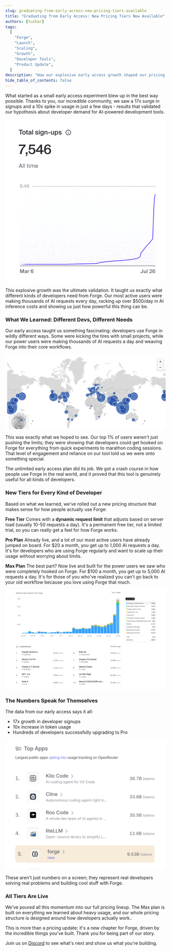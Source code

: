 ```yaml
---
slug: graduating-from-early-access-new-pricing-tiers-available
title: "Graduating from Early Access: New Pricing Tiers Now Available"
authors: [tushar]
tags:
  [
    "Forge",
    "Launch",
    "Scaling",
    "Growth",
    "Developer Tools",
    "Product Update",
  ]
description: "How our explosive early access growth shaped our pricing strategy and what's now available for developers at every scale."
hide_table_of_contents: false
---
```


What started as a small early access experiment blew up in the best way possible. Thanks to you, our incredible community, we saw a 17x surge in signups and a 10x spike in usage in just a few days - results that validated our hypothesis about developer demand for AI-powered development tools.

![Sign-up Growth During Early Access](../static/blog/sign_ups.png)

This explosive growth was the ultimate validation. It taught us exactly what different kinds of developers need from Forge. Our most active users were making thousands of AI requests every day, racking up over $500/day in AI inference costs and showing us just how powerful this thing can be.

<!-- truncate -->

### What We Learned: Different Devs, Different Needs

Our early access taught us something fascinating: developers use Forge in wildly different ways. Some were kicking the tires with small projects, while our power users were making thousands of AI requests a day and weaving Forge into their core workflows.

![API Usage Patterns](../static/blog/api_calls.png)

This was exactly what we hoped to see. Our top 1% of users weren't just pushing the limits; they were showing that developers could get hooked on Forge for everything from quick experiments to marathon coding sessions. That level of engagement and reliance on our tool told us we were onto something special.

The unlimited early access plan did its job. We got a crash course in how people use Forge in the real world, and it proved that this tool is genuinely useful for all kinds of developers.

### New Tiers for Every Kind of Developer

Based on what we learned, we've rolled out a new pricing structure that makes sense for how people actually use Forge:

**Free Tier**
Comes with a **dynamic request limit** that adjusts based on server load (usually 10-50 requests a day). It's a permanent free tier, not a limited trial, so you can really get a feel for how Forge works.

**Pro Plan**
Already live, and a lot of our most active users have already jumped on board. For $20 a month, you get up to 1,000 AI requests a day. It's for developers who are using Forge regularly and want to scale up their usage without worrying about limits.

**Max Plan**
The best part? Now live and built for the power users we saw who were completely hooked on Forge. For $100 a month, you get up to 5,000 AI requests a day. It's for those of you who've realized you can't go back to your old workflow because you love using Forge that much.

![OpenRouter Integration](../static/blog/openrouter.png)

### The Numbers Speak for Themselves

The data from our early access says it all:

- 17x growth in developer signups
- 10x increase in token usage
- Hundreds of developers successfully upgrading to Pro

![Top Applications on OpenRouter](../static/blog/open_router_top_apps.png)

These aren't just numbers on a screen; they represent real developers solving real problems and building cool stuff with Forge.

### All Tiers Are Live

We've poured all this momentum into our full pricing lineup. The Max plan is built on everything we learned about heavy usage, and our whole pricing structure is designed around how developers actually work..

This is more than a pricing update; it's a new chapter for Forge, driven by the incredible things you've built. Thank you for being part of our story.

Join us on [Discord](https://discord.com/invite/kRZBPpkgwq) to see what's next and show us what you're building.
